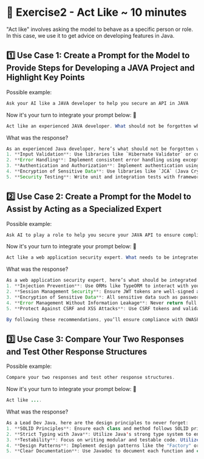 # 📝 Exercise2 - Act Like ~ 10 minutes

"Act like" involves asking the model to behave as a specific person or role. In this case, we use it to get advice on developing features in Java.

## 1️⃣ Use Case 1: Create a Prompt for the Model to Provide Steps for Developing a JAVA Project and Highlight Key Points

Possible example:
```java
Ask your AI like a JAVA developer to help you secure an API in JAVA
```

Now it's your turn to integrate your prompt below: 👀

```java
Act like an experienced JAVA developer. What should not be forgotten when developing a secure API in JAVA?
```

What was the response?
```java
As an experienced Java developer, here’s what should not be forgotten when developing a secure API:
1. **Input Validation**: Use libraries like `Hibernate Validator` or custom validation logic to validate incoming data and prevent SQL injection or other input-based attacks.
2. **Error Handling**: Implement consistent error handling using exceptions and logging so that the API returns appropriate error messages without exposing sensitive information.
3. **Authentication and Authorization**: Implement authentication using methods such as Spring Security and ensure users have appropriate permissions to access routes.
4. **Encryption of Sensitive Data**: Use libraries like `JCA` (Java Cryptography Architecture) to secure sensitive data, especially passwords, before storage.
5. **Security Testing**: Write unit and integration tests with frameworks like `JUnit` and `Mockito` to ensure your API is secure and functions as expected.
```

## 2️⃣ Use Case 2: Create a Prompt for the Model to Assist by Acting as a Specialized Expert

Possible example:
```java
Ask AI to play a role to help you secure your JAVA API to ensure compliance with OWASP standards
```

Now it's your turn to integrate your prompt below: 👀
```java
Act like a web application security expert. What needs to be integrated into a JAVA API to ensure compliance with OWASP standards?
```

What was the response?
```java
As a web application security expert, here’s what should be integrated into a JAVA API for OWASP compliance:
1. **Injection Prevention**: Use ORMs like TypeORM to interact with your database and prevent SQL injection.
2. **Session Management Security**: Ensure JWT tokens are well-signed and have limited lifespan to prevent exploitation.
3. **Encryption of Sensitive Data**: All sensitive data such as passwords or personal information must be encrypted before storage.
4. **Error Management Without Information Leakage**: Never return full errors to end users. Use an error-handling middleware to return generic messages.
5. **Protect Against CSRF and XSS Attacks**: Use CSRF tokens and validate user input to prevent XSS attacks.

By following these recommendations, you’ll ensure compliance with OWASP’s best security practices.
```

## 3️⃣ Use Case 3: Compare Your Two Responses and Test Other Response Structures

Possible example:
```java
Compare your two responses and test other response structures.
```

Now it's your turn to integrate your prompt below: 👀
```java
Act like ....
```

What was the response?
```java
As a Lead Dev Java, here are the design principles to never forget:
1. **SOLID Principles**: Ensure each class and method follows SOLID principles for maintainable and scalable code.
2. **Strict Typing with Java**: Utilize Java's strong type system to enforce robustness and prevent type-related errors.
3. **Testability**: Focus on writing modular and testable code. Utilize frameworks like JUnit for unit and integration tests.
4. **Design Patterns**: Implement design patterns like the "Factory" or "Singleton" pattern where applicable to improve code organization and maintainability.
5. **Clear Documentation**: Use Javadoc to document each function and class to facilitate other developers’ work and ensure team consistency.
```

